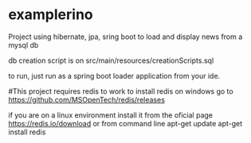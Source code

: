 # examplerino

Project using hibernate, jpa, sring boot to load and display news from a mysql db

db creation script is on src/main/resources/creationScripts.sql

to run, just run as a spring boot loader application from your ide.

#This project requires redis to work
to install redis on windows go to
https://github.com/MSOpenTech/redis/releases

if you are on a linux environment install it from the oficial page
https://redis.io/download or from command line
apt-get update
apt-get install redis